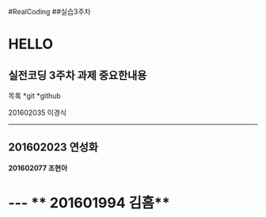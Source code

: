 
#RealCoding
##실습3주차

# HELLO

실전코딩 3주차 과제 **중요**한내용
---------------------------------
목록
*git
*github




201602035 이경식
- - -
## 201602023 **연성화**


**201602077 조현아**

# --- ** 201601994 김흠**


